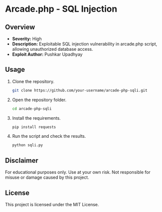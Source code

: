 # Arcade.php - SQL Injection

## Overview
- **Severity:** High
- **Description:** Exploitable SQL injection vulnerability in arcade.php script, allowing unauthorized database access.
- **Exploit Author:** Pushkar Upadhyay

## Usage
1. Clone the repository.
   ```bash
   git clone https://github.com/your-username/arcade-php-sqli.git
   ```
2. Open the repository folder.
   ```bash
   cd arcade-php-sqli
   ```
3. Install the requirements.
   ```bash
   pip install requests
   ```
4. Run the script and check the results.
   ```bash
   python sqli.py
   ```
## Disclaimer
For educational purposes only. Use at your own risk. Not responsible for misuse or damage caused by this project.

## License
This project is licensed under the MIT License.
